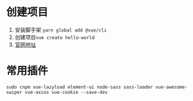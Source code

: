 # 创建项目

1. 安装脚手架 ```yarn global add @vue/cli```
2. 创建项目```vue create hello-world```
3. [官网地址](https://cli.vuejs.org/zh/guide/installation.html)


# 常用插件

```
sudo cnpm vue-lazyload element-ui node-sass sass-loader vue-awesome-swiper vue-axios vue-cookie --save-dev
```

